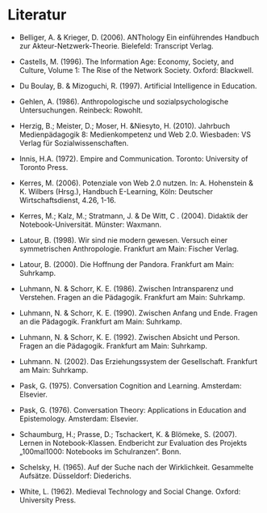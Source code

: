 # Literatur

- Belliger, A. &amp; Krieger, D. (2006). ANThology Ein einführendes Handbuch zur Akteur-Netzwerk-Theorie. Bielefeld: Transcript Verlag.

- Castells, M. (1996). The Information Age: Economy, Society, and Culture, Volume 1: The Rise of the Network Society. Oxford: Blackwell.

- Du Boulay, B. &amp; Mizoguchi, R. (1997). Artificial Intelligence in Education.

- Gehlen, A. (1986). Anthropologische und sozialpsychologische Untersuchungen. Reinbeck: Rowohlt.

- Herzig, B.; Meister, D.; Moser, H. &amp;Niesyto, H. (2010). Jahrbuch Medienpädagogik 8: Medienkompetenz und Web 2.0. Wiesbaden: VS Verlag für Sozialwissenschaften.

- Innis, H.A. (1972). Empire and Communication. Toronto: University of Toronto Press.

- Kerres, M. (2006). Potenziale von Web 2.0 nutzen. In: A. Hohenstein &amp; K. Wilbers (Hrsg.), Handbuch E-Learning, Köln: Deutscher Wirtschaftsdienst, 4.26, 1-16.

- Kerres, M.; Kalz, M.; Stratmann, J. &amp; De Witt, C . (2004). Didaktik der Notebook-Universität. Münster: Waxmann.

- Latour, B. (1998). Wir sind nie modern gewesen. Versuch einer symmetrischen Anthropologie. Frankfurt am Main: Fischer Verlag.

- Latour, B. (2000). Die Hoffnung der Pandora. Frankfurt am Main: Suhrkamp.

- Luhmann, N. &amp; Schorr, K. E. (1986). Zwischen Intransparenz und Verstehen. Fragen an die Pädagogik. Frankfurt am Main: Suhrkamp.

- Luhmann, N. &amp; Schorr, K. E. (1990). Zwischen Anfang und Ende. Fragen an die Pädagogik. Frankfurt am Main: Suhrkamp.

- Luhmann, N. &amp; Schorr, K. E. (1992). Zwischen Absicht und Person. Fragen an die Pädagogik. Frankfurt am Main: Suhrkamp.

- Luhmann. N. (2002). Das Erziehungssystem der Gesellschaft. Frankfurt am Main: Suhrkamp.

- Pask, G. (1975). Conversation Cognition and Learning. Amsterdam: Elsevier.

- Pask, G. (1976). Conversation Theory: Applications in Education and Epistemology. Amsterdam: Elsevier.

- Schaumburg, H.; Prasse, D.; Tschackert, K. &amp; Blömeke, S. (2007). Lernen in Notebook-Klassen. Endbericht zur Evaluation des Projekts „100mal1000: Notebooks im Schulranzen“. Bonn.

- Schelsky, H. (1965). Auf der Suche nach der Wirklichkeit. Gesammelte Aufsätze. Düsseldorf: Diederichs.

- White, L. (1962). Medieval Technology and Social Change. Oxford: University Press.
